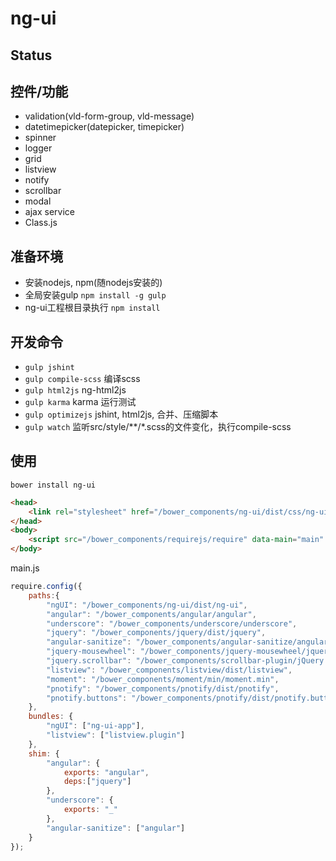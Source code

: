 # ng-ui

## Status

## 控件/功能
- validation(vld-form-group, vld-message)
- datetimepicker(datepicker, timepicker)
- spinner
- logger
- grid
- listview
- notify
- scrollbar
- modal
- ajax service
- Class.js

## 准备环境
- 安装nodejs, npm(随nodejs安装的)
- 全局安装gulp `npm install -g gulp`
- ng-ui工程根目录执行 `npm install`

## 开发命令

- `gulp jshint`
- `gulp compile-scss` 编译scss
- `gulp html2js` ng-html2js
- `gulp karma` karma 运行测试
- `gulp optimizejs` jshint, html2js, 合并、压缩脚本
- `gulp watch`  监听src/style/\*\*/\*.scss的文件变化，执行compile-scss


## 使用

```
bower install ng-ui
```

```html
<head>
    <link rel="stylesheet" href="/bower_components/ng-ui/dist/css/ng-ui.css">
</head>
<body>
    <script src="/bower_components/requirejs/require" data-main="main" charset="utf-8"></script>
</body>
```
main.js
```js
require.config({
    paths:{
        "ngUI": "/bower_components/ng-ui/dist/ng-ui",
        "angular": "/bower_components/angular/angular",
        "underscore": "/bower_components/underscore/underscore",
        "jquery": "/bower_components/jquery/dist/jquery",
        "angular-sanitize": "/bower_components/angular-sanitize/angular-sanitize",
        "jquery-mousewheel": "/bower_components/jquery-mousewheel/jquery-mousewheel",
        "jquery.scrollbar": "/bower_components/scrollbar-plugin/jQuery.mCustomScrollbar",
        "listview": "/bower_components/listview/dist/listview",
        "moment": "/bower_components/moment/min/moment.min",
        "pnotify": "/bower_components/pnotify/dist/pnotify",
        "pnotify.buttons": "/bower_components/pnotify/dist/pnotify.buttons"
    },
    bundles: {
        "ngUI": ["ng-ui-app"],
        "listview": ["listview.plugin"]
    },
    shim: {
        "angular": {
            exports: "angular",
            deps:["jquery"]
        },
        "underscore": {
            exports: "_"
        },
        "angular-sanitize": ["angular"]
    }
});
```